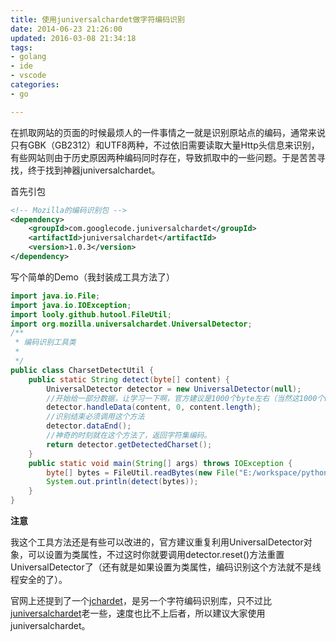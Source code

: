 ```yaml
---
title: 使用juniversalchardet做字符编码识别
date: 2014-06-23 21:26:00
updated: 2016-03-08 21:34:18
tags: 
- golang
- ide
- vscode
categories: 
- go

---
```

在抓取网站的页面的时候最烦人的一件事情之一就是识别原站点的编码，通常来说只有GBK（GB2312）和UTF8两种，不过依旧需要读取大量Http头信息来识别，有些网站则由于历史原因两种编码同时存在，导致抓取中的一些问题。于是苦苦寻找，终于找到神器juniversalchardet。

首先引包
```xml
<!-- Mozilla的编码识别包 -->
<dependency>
    <groupId>com.googlecode.juniversalchardet</groupId>
    <artifactId>juniversalchardet</artifactId>
    <version>1.0.3</version>
</dependency>
```


<!--more-->


写个简单的Demo（我封装成工具方法了）

```java
import java.io.File;
import java.io.IOException;
import looly.github.hutool.FileUtil;
import org.mozilla.universalchardet.UniversalDetector;
/**
 * 编码识别工具类
 *
 */
public class CharsetDetectUtil {
    public static String detect(byte[] content) {
        UniversalDetector detector = new UniversalDetector(null);
        //开始给一部分数据，让学习一下啊，官方建议是1000个byte左右（当然这1000个byte你得包含中文之类的）
        detector.handleData(content, 0, content.length);
        //识别结束必须调用这个方法
        detector.dataEnd();
        //神奇的时刻就在这个方法了，返回字符集编码。
        return detector.getDetectedCharset();
    }
    public static void main(String[] args) throws IOException {
        byte[] bytes = FileUtil.readBytes(new File("E:/workspace/python/htmlUtil.py"));
        System.out.println(detect(bytes));
    }
}
```

**注意**

我这个工具方法还是有些可以改进的，官方建议重复利用UniversalDetector对象，可以设置为类属性，不过这时你就要调用detector.reset()方法重置UniversalDetector了（还有就是如果设置为类属性，编码识别这个方法就不是线程安全的了）。

官网上还提到了一个[jchardet](http://jchardet.sourceforge.net/)，是另一个字符编码识别库，只不过比[juniversalchardet](https://code.google.com/p/juniversalchardet/)老一些，速度也比不上后者，所以建议大家使用juniversalchardet。